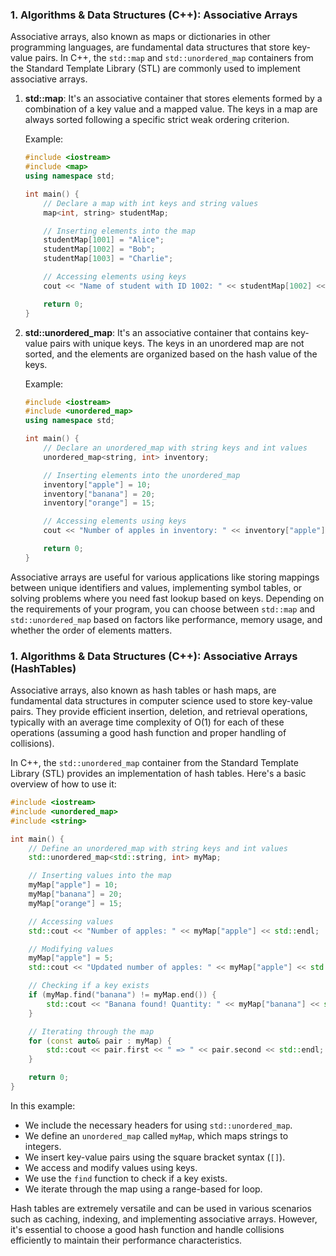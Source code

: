 ### 1. Algorithms & Data Structures (C++): Associative Arrays

Associative arrays, also known as maps or dictionaries in other programming languages, are fundamental data structures that store key-value pairs. In C++, the `std::map` and `std::unordered_map` containers from the Standard Template Library (STL) are commonly used to implement associative arrays.

1. **std::map**: It's an associative container that stores elements formed by a combination of a key value and a mapped value. The keys in a map are always sorted following a specific strict weak ordering criterion.

    Example:

    ```cpp
    #include <iostream>
    #include <map>
    using namespace std;

    int main() {
        // Declare a map with int keys and string values
        map<int, string> studentMap;

        // Inserting elements into the map
        studentMap[1001] = "Alice";
        studentMap[1002] = "Bob";
        studentMap[1003] = "Charlie";

        // Accessing elements using keys
        cout << "Name of student with ID 1002: " << studentMap[1002] << endl;

        return 0;
    }
    ```

2. **std::unordered_map**: It's an associative container that contains key-value pairs with unique keys. The keys in an unordered map are not sorted, and the elements are organized based on the hash value of the keys.

    Example:

    ```cpp
    #include <iostream>
    #include <unordered_map>
    using namespace std;

    int main() {
        // Declare an unordered_map with string keys and int values
        unordered_map<string, int> inventory;

        // Inserting elements into the unordered_map
        inventory["apple"] = 10;
        inventory["banana"] = 20;
        inventory["orange"] = 15;

        // Accessing elements using keys
        cout << "Number of apples in inventory: " << inventory["apple"] << endl;

        return 0;
    }
    ```

Associative arrays are useful for various applications like storing mappings between unique identifiers and values, implementing symbol tables, or solving problems where you need fast lookup based on keys. Depending on the requirements of your program, you can choose between `std::map` and `std::unordered_map` based on factors like performance, memory usage, and whether the order of elements matters.

### 1. Algorithms & Data Structures (C++): Associative Arrays (HashTables)

Associative arrays, also known as hash tables or hash maps, are fundamental data structures in computer science used to store key-value pairs. They provide efficient insertion, deletion, and retrieval operations, typically with an average time complexity of O(1) for each of these operations (assuming a good hash function and proper handling of collisions).

In C++, the `std::unordered_map` container from the Standard Template Library (STL) provides an implementation of hash tables. Here's a basic overview of how to use it:

```cpp
#include <iostream>
#include <unordered_map>
#include <string>

int main() {
    // Define an unordered_map with string keys and int values
    std::unordered_map<std::string, int> myMap;

    // Inserting values into the map
    myMap["apple"] = 10;
    myMap["banana"] = 20;
    myMap["orange"] = 15;

    // Accessing values
    std::cout << "Number of apples: " << myMap["apple"] << std::endl;

    // Modifying values
    myMap["apple"] = 5;
    std::cout << "Updated number of apples: " << myMap["apple"] << std::endl;

    // Checking if a key exists
    if (myMap.find("banana") != myMap.end()) {
        std::cout << "Banana found! Quantity: " << myMap["banana"] << std::endl;
    }

    // Iterating through the map
    for (const auto& pair : myMap) {
        std::cout << pair.first << " => " << pair.second << std::endl;
    }

    return 0;
}
```

In this example:

- We include the necessary headers for using `std::unordered_map`.
- We define an `unordered_map` called `myMap`, which maps strings to integers.
- We insert key-value pairs using the square bracket syntax (`[]`).
- We access and modify values using keys.
- We use the `find` function to check if a key exists.
- We iterate through the map using a range-based for loop.

Hash tables are extremely versatile and can be used in various scenarios such as caching, indexing, and implementing associative arrays. However, it's essential to choose a good hash function and handle collisions efficiently to maintain their performance characteristics.
